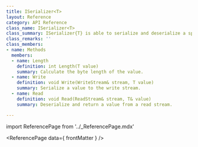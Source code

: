 ```yaml
---
title: ISerializer<T>
layout: Reference
category: API Reference
class_name: ISerializer<T>
class_summary: ISerializer{T} is able to serialize and deserialize a specific type.
class_remarks: ''
class_members:
- name: Methods
  members:
  - name: Length
    definition: int Length(T value)
    summary: Calculate the byte length of the value.
  - name: Write
    definition: void Write(WriteStream& stream, T value)
    summary: Serialize a value to the write stream.
  - name: Read
    definition: void Read(ReadStream& stream, T& value)
    summary: Deserialize and return a value from a read stream.

---
```

import ReferencePage from '../_ReferencePage.mdx'

<ReferencePage data={ frontMatter } />

